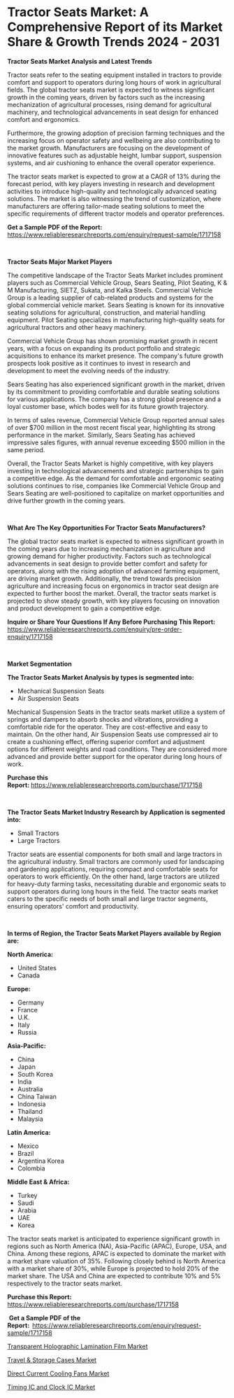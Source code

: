 <p><h1>Tractor Seats Market: A Comprehensive Report of its Market Share & Growth Trends 2024 - 2031</h1></p><p><strong>Tractor Seats Market Analysis and Latest Trends</strong></p>
<p><p>Tractor seats refer to the seating equipment installed in tractors to provide comfort and support to operators during long hours of work in agricultural fields. The global tractor seats market is expected to witness significant growth in the coming years, driven by factors such as the increasing mechanization of agricultural processes, rising demand for agricultural machinery, and technological advancements in seat design for enhanced comfort and ergonomics.</p><p>Furthermore, the growing adoption of precision farming techniques and the increasing focus on operator safety and wellbeing are also contributing to the market growth. Manufacturers are focusing on the development of innovative features such as adjustable height, lumbar support, suspension systems, and air cushioning to enhance the overall operator experience.</p><p>The tractor seats market is expected to grow at a CAGR of 13% during the forecast period, with key players investing in research and development activities to introduce high-quality and technologically advanced seating solutions. The market is also witnessing the trend of customization, where manufacturers are offering tailor-made seating solutions to meet the specific requirements of different tractor models and operator preferences.</p></p>
<p><strong>Get a Sample PDF of the Report:&nbsp;</strong> <a href="https://www.reliableresearchreports.com/enquiry/request-sample/1717158">https://www.reliableresearchreports.com/enquiry/request-sample/1717158</a></p>
<p>&nbsp;</p>
<p><strong>Tractor Seats Major Market Players</strong></p>
<p><p>The competitive landscape of the Tractor Seats Market includes prominent players such as Commercial Vehicle Group, Sears Seating, Pilot Seating, K & M Manufacturing, SIETZ, Sukata, and Kalka Steels. Commercial Vehicle Group is a leading supplier of cab-related products and systems for the global commercial vehicle market. Sears Seating is known for its innovative seating solutions for agricultural, construction, and material handling equipment. Pilot Seating specializes in manufacturing high-quality seats for agricultural tractors and other heavy machinery.</p><p>Commercial Vehicle Group has shown promising market growth in recent years, with a focus on expanding its product portfolio and strategic acquisitions to enhance its market presence. The company's future growth prospects look positive as it continues to invest in research and development to meet the evolving needs of the industry. </p><p>Sears Seating has also experienced significant growth in the market, driven by its commitment to providing comfortable and durable seating solutions for various applications. The company has a strong global presence and a loyal customer base, which bodes well for its future growth trajectory.</p><p>In terms of sales revenue, Commercial Vehicle Group reported annual sales of over $700 million in the most recent fiscal year, highlighting its strong performance in the market. Similarly, Sears Seating has achieved impressive sales figures, with annual revenue exceeding $500 million in the same period.</p><p>Overall, the Tractor Seats Market is highly competitive, with key players investing in technological advancements and strategic partnerships to gain a competitive edge. As the demand for comfortable and ergonomic seating solutions continues to rise, companies like Commercial Vehicle Group and Sears Seating are well-positioned to capitalize on market opportunities and drive further growth in the coming years.</p></p>
<p>&nbsp;</p>
<p><strong>What Are The Key Opportunities For Tractor Seats Manufacturers?</strong></p>
<p><p>The global tractor seats market is expected to witness significant growth in the coming years due to increasing mechanization in agriculture and growing demand for higher productivity. Factors such as technological advancements in seat design to provide better comfort and safety for operators, along with the rising adoption of advanced farming equipment, are driving market growth. Additionally, the trend towards precision agriculture and increasing focus on ergonomics in tractor seat design are expected to further boost the market. Overall, the tractor seats market is projected to show steady growth, with key players focusing on innovation and product development to gain a competitive edge.</p></p>
<p><strong>Inquire or Share Your Questions If Any Before Purchasing This Report:</strong> <a href="https://www.reliableresearchreports.com/enquiry/pre-order-enquiry/1717158">https://www.reliableresearchreports.com/enquiry/pre-order-enquiry/1717158</a></p>
<p>&nbsp;</p>
<p><strong>Market Segmentation</strong></p>
<p><strong>The Tractor Seats Market Analysis by types is segmented into:</strong></p>
<p><ul><li>Mechanical Suspension Seats</li><li>Air Suspension Seats</li></ul></p>
<p><p>Mechanical Suspension Seats in the tractor seats market utilize a system of springs and dampers to absorb shocks and vibrations, providing a comfortable ride for the operator. They are cost-effective and easy to maintain. On the other hand, Air Suspension Seats use compressed air to create a cushioning effect, offering superior comfort and adjustment options for different weights and road conditions. They are considered more advanced and provide better support for the operator during long hours of work.</p></p>
<p><strong>Purchase this Report:&nbsp;</strong><a href="https://www.reliableresearchreports.com/purchase/1717158">https://www.reliableresearchreports.com/purchase/1717158</a></p>
<p>&nbsp;</p>
<p><strong>The Tractor Seats Market Industry Research by Application is segmented into:</strong></p>
<p><ul><li>Small Tractors</li><li>Large Tractors</li></ul></p>
<p><p>Tractor seats are essential components for both small and large tractors in the agricultural industry. Small tractors are commonly used for landscaping and gardening applications, requiring compact and comfortable seats for operators to work efficiently. On the other hand, large tractors are utilized for heavy-duty farming tasks, necessitating durable and ergonomic seats to support operators during long hours in the field. The tractor seats market caters to the specific needs of both small and large tractor segments, ensuring operators' comfort and productivity.</p></p>
<p>&nbsp;</p>
<p><strong>In terms of Region, the Tractor Seats Market Players available by Region are:</strong></p>
<p>
    <p> <strong> North America: </strong>
        <ul>
            <li>United States</li>
            <li>Canada</li>
        </ul>
        </p> 
    <p> <strong> Europe: </strong>
        <ul>
            <li>Germany</li>
            <li>France</li>
            <li>U.K.</li>
            <li>Italy</li>
            <li>Russia</li>
        </ul>
        </p> 
    <p> <strong> Asia-Pacific: </strong>
        <ul>
            <li>China</li>
            <li>Japan</li>
            <li>South Korea</li>
            <li>India</li>
            <li>Australia</li>
            <li>China Taiwan</li>
            <li>Indonesia</li>
            <li>Thailand</li>
            <li>Malaysia</li>
        </ul>
        </p> 
    <p> <strong> Latin America: </strong>
        <ul>
            <li>Mexico</li>
            <li>Brazil</li>
            <li>Argentina Korea</li>
            <li>Colombia</li>
        </ul>
        </p> 
    <p> <strong> Middle East & Africa: </strong>
        <ul>
            <li>Turkey</li>
            <li>Saudi</li>
            <li>Arabia</li>
            <li>UAE</li>
            <li>Korea</li>
        </ul>
    </p>
    </p>
<p><p>The tractor seats market is anticipated to experience significant growth in regions such as North America (NA), Asia-Pacific (APAC), Europe, USA, and China. Among these regions, APAC is expected to dominate the market with a market share valuation of 35%. Following closely behind is North America with a market share of 30%, while Europe is projected to hold 20% of the market share. The USA and China are expected to contribute 10% and 5% respectively to the tractor seats market.</p></p>
<p><strong>Purchase this Report: </strong><a href="https://www.reliableresearchreports.com/purchase/1717158">https://www.reliableresearchreports.com/purchase/1717158</a></p>
<p>&nbsp;<strong>Get a Sample PDF of the Report:&nbsp;&nbsp;</strong><a href="https://www.reliableresearchreports.com/enquiry/request-sample/1717158">https://www.reliableresearchreports.com/enquiry/request-sample/1717158</a></p>
<p><strong></strong></p>
<p><p><a href="https://view.publitas.com/reportprime-1/transparent-holographic-lamination-film-market-challenges-opportunities-and-growth-drivers-and-major-market-players-forecasted-for-period-from-2023-2030/">Transparent Holographic Lamination Film Market</a></p><p><a href="https://view.publitas.com/reportprime-1/travel-storage-cases-market-challenges-opportunities-and-growth-drivers-and-major-market-players-forecasted-for-period-from-2023-2030/">Travel & Storage Cases Market</a></p><p><a href="https://zircon-bluebell-299.notion.site/Direct-Current-Cooling-Fans-Market-Size-Market-Trends-and-Growth-Outlook-forecasted-for-period-fro-cbf3864a88f74cb6a6dd57ae6d7d9bf6">Direct Current Cooling Fans Market</a></p><p><a href="https://view.publitas.com/reportprime-1/timing-ic-and-clock-ic-market-offers-provide-insightful-data-for-the-time-period-from-2024-to-2031-and-also-provide-analysis-based-on-application-type-and-region/">Timing IC and Clock IC Market</a></p></p>